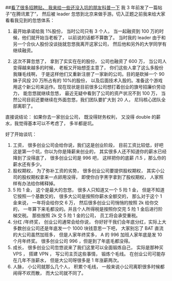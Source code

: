 ##[看了很多招聘贴， 我来给一些还没入坑的朋友科普一下](https://www.v2ex.com/t/259892)
我 3 年前发了一篇帖子“在腾讯累了”， 然后被 leader 忽悠到北京来做手游。切入正题之前我来给大家看看我见到的忽悠体系：

1. 最开始承诺给我 1%股份， 当时公司只有 3 个人， 当一起融资到 100 万的时候，他们就开始当老板了， 以前说的话都不算数了。 当时我的 leader 由于和另一个合伙人股份没谈拢就忽悠我离开这家公司， 然后他和另外的大学同学有继续融资。

2. 这次不算忽悠了， 拿到了实实在在的股份， 公司也融资了 600 万， 当公司人变得越来越多的时候， 老板又开始想歪主意了， 你们这些人拿了这么多股份我赚毛线啊， 于是这样他们又重新注册了一家新的公司。目的是砍掉一个 90 妹子风投 20 万所占有的 10%的股份， 以及后面技术入股的。准备这个游戏用这个新公司来运作。现在现状是目前很多公司想打着创业的旗号招廉价劳动力， 能忽悠就继续忽悠， 最近无疑中看到了公司的资产状况不到 100 万， 当然公司目前还要继续在外面忽悠，我们团队要扩大到 20 人， 尼玛核心团队全部离职了。

直接说结论： 如果你去一家创业公司， 既没得财务权利， 又没得 double 的薪水，我觉得基本可以不考虑了， 多半都是坑。

好了开始谈坑：

1. 工资， 很多创业公司会给你说，我们这是创业阶段， 目前工资比较低，好吧这是第一个坑，你以为你是降薪来创业的， 其实很多人还不知道你的薪水已经降到了没得底了， 很多创业公司是 996 吧， 这样把你的底薪 /1.5 ，那么你的薪水还有多少。  
2. 股权期权， 为了弥补工资的劣势， 很多创业公司要提供股权期权， 其实小公司的股权期权拿来一点卵用没得， 即使你白字黑字拿到了股权期权， 人家照样有办法给你稀释掉。   
3. 5 险 1 金， 这个是最大的忽悠， 很多人只知道又一个 5 险 1 金， 但是不知道它按照一个基数交的， 很多大公司是按照你薪水全额交的， 那么对于这个 1 金来说， 一年将会给你交 6 万， 然后很多创业公司悄悄的按照 2k 给你交的， 一年算下来毛都没的。并且个人所得税是按照你交完 5 险 1 金后进行阶梯交税。 那些按照 2k 交 5 险 1 金的公司， 员工将会承受重税。  
4. 分红 /年终奖， 创业公司通常会给你说， 你好好干我们会年底分红，实际上大多数创业公司还是年底发一个 1000 块钱意思一下吧， 大家别忘了 BAT 直流的大公司虽然加班多， 但是人家年终奖多， A 的 996 加班人家年底是发 10 个月年终奖。 很多创业公司 996 ，但是到了年底毛都没得。  
5. 成长， 很多创业公司忽悠说来了我们这里可以全面锻炼自己， 实际是那种买 VPS ， 搭建 VPN ， 写公司主页这些事情， 锻炼个毛线。 在创业公司可能存在几年不涨薪水， 但是大公司呀很多是 1 年涨薪两次。  
6. 人脉， 小公司就那么几个人， 积累个毛线， 一般来说小公司离职很多时候都闹得不欢而散， 而大公司就不同了。